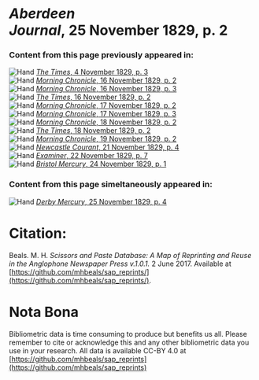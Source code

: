 # *Aberdeen Journal*, 25 November 1829, p. 2  
  
### Content from this page previously appeared in:  
![Hand](http://scissorsandpaste.net/wp-content/uploads/2017/06/smallhandpointer.png) [*The Times*, 4 November 1829, p. 3](https://mhbeals.github.io/sap_html/The-Times/The-Times-4-November-1829-p-3)  
![Hand](http://scissorsandpaste.net/wp-content/uploads/2017/06/smallhandpointer.png) [*Morning Chronicle*, 16 November 1829, p. 2](https://mhbeals.github.io/sap_html/Morning-Chronicle/Morning-Chronicle-16-November-1829-p-2)  
![Hand](http://scissorsandpaste.net/wp-content/uploads/2017/06/smallhandpointer.png) [*Morning Chronicle*, 16 November 1829, p. 3](https://mhbeals.github.io/sap_html/Morning-Chronicle/Morning-Chronicle-16-November-1829-p-3)  
![Hand](http://scissorsandpaste.net/wp-content/uploads/2017/06/smallhandpointer.png) [*The Times*, 16 November 1829, p. 2](https://mhbeals.github.io/sap_html/The-Times/The-Times-16-November-1829-p-2)  
![Hand](http://scissorsandpaste.net/wp-content/uploads/2017/06/smallhandpointer.png) [*Morning Chronicle*, 17 November 1829, p. 2](https://mhbeals.github.io/sap_html/Morning-Chronicle/Morning-Chronicle-17-November-1829-p-2)  
![Hand](http://scissorsandpaste.net/wp-content/uploads/2017/06/smallhandpointer.png) [*Morning Chronicle*, 17 November 1829, p. 3](https://mhbeals.github.io/sap_html/Morning-Chronicle/Morning-Chronicle-17-November-1829-p-3)  
![Hand](http://scissorsandpaste.net/wp-content/uploads/2017/06/smallhandpointer.png) [*Morning Chronicle*, 18 November 1829, p. 2](https://mhbeals.github.io/sap_html/Morning-Chronicle/Morning-Chronicle-18-November-1829-p-2)  
![Hand](http://scissorsandpaste.net/wp-content/uploads/2017/06/smallhandpointer.png) [*The Times*, 18 November 1829, p. 2](https://mhbeals.github.io/sap_html/The-Times/The-Times-18-November-1829-p-2)  
![Hand](http://scissorsandpaste.net/wp-content/uploads/2017/06/smallhandpointer.png) [*Morning Chronicle*, 19 November 1829, p. 2](https://mhbeals.github.io/sap_html/Morning-Chronicle/Morning-Chronicle-19-November-1829-p-2)  
![Hand](http://scissorsandpaste.net/wp-content/uploads/2017/06/smallhandpointer.png) [*Newcastle Courant*, 21 November 1829, p. 4](https://mhbeals.github.io/sap_html/Newcastle-Courant/Newcastle-Courant-21-November-1829-p-4)  
![Hand](http://scissorsandpaste.net/wp-content/uploads/2017/06/smallhandpointer.png) [*Examiner*, 22 November 1829, p. 7](https://mhbeals.github.io/sap_html/Examiner/Examiner-22-November-1829-p-7)  
![Hand](http://scissorsandpaste.net/wp-content/uploads/2017/06/smallhandpointer.png) [*Bristol Mercury*, 24 November 1829, p. 1](https://mhbeals.github.io/sap_html/Bristol-Mercury/Bristol-Mercury-24-November-1829-p-1)  
  
### Content from this page simeltaneously appeared in:  
![Hand](http://scissorsandpaste.net/wp-content/uploads/2017/06/smallhandpointer.png) [*Derby Mercury*, 25 November 1829, p. 4](https://mhbeals.github.io/sap_html/Derby-Mercury/Derby-Mercury-25-November-1829-p-4)  


# Citation: 

Beals. M. H. *Scissors and Paste Database: A Map of Reprinting and Reuse in the Anglophone Newspaper Press v.1.0.1.* 2 June 2017. Available at [https://github.com/mhbeals/sap_reprints/](https://github.com/mhbeals/sap_reprints/). 

# Nota Bona

Bibliometric data is time consuming to produce but benefits us all. Please remember to cite or acknowledge this and any other bibliometric data you use in your research. All data is available CC-BY 4.0 at [https://github.com/mhbeals/sap_reprints](https://github.com/mhbeals/sap_reprints)